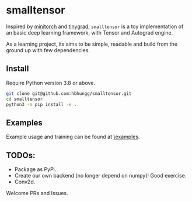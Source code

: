 # smalltensor

Inspired by [minitorch](https://minitorch.github.io) and [tinygrad](https://github.com/geohot/tinygrad), `smalltensor` is a toy implementation of an basic deep learning framework, with Tensor and Autograd engine.

As a learning project, its aims to be simple, readable and build from the ground up with few dependencies. 

## Install
Require Python version 3.8 or above.
```bash
git clone git@github.com:hbhungg/smalltensor.git
cd smalltensor
python3 -m pip install -e .
```

## Examples
Example usage and training can be found at [\examples](https://github.com/hbhungg/smalltensor/tree/main/examples).

## TODOs:
 - Package as PyPi.
 - Create our own backend (no longer depend on numpy)! Good exercise.
 - Conv2d.
 

Welcome PRs and Issues.
